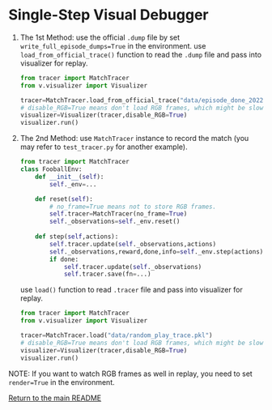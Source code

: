 # Single-Step Visual Debugger

1. The 1st Method: use the official `.dump` file by set `write_full_episode_dumps=True` in the environment. 
    use `load_from_official_trace()` function to read the `.dump` file and pass into visualizer for replay.
    ```python
    from tracer import MatchTracer
    from v.visualizer import Visualizer

    tracer=MatchTracer.load_from_official_trace("data/episode_done_20220426-213219251284.dump")
    # disable_RGB=True means don't load RGB frames, which might be slower.
    visualizer=Visualizer(tracer,disable_RGB=True)
    visualizer.run()
    ```
2. The 2nd Method: use `MatchTracer` instance to record the match (you may refer to `test_tracer.py` for another example).
    ```python
    from tracer import MatchTracer
    class FooballEnv:
        def __init__(self):
            self._env=...

        def reset(self):
            # no_frame=True means not to store RGB frames.
            self.tracer=MatchTracer(no_frame=True)
            self._observations=self._env.reset()
        
        def step(self,actions):
            self.tracer.update(self._observations,actions)
            self._observations,reward,done,info=self._env.step(actions)
            if done:
                self.tracer.update(self._observations)
                self.tracer.save(fn=...)
    ```

    use `load()` function to read `.tracer` file and pass into visualizer for replay.
    ```python
    from tracer import MatchTracer
    from v.visualizer import Visualizer

    tracer=MatchTracer.load("data/random_play_trace.pkl")
    # disable_RGB=True means don't load RGB frames, which might be slower.
    visualizer=Visualizer(tracer,disable_RGB=True)
    visualizer.run()
    ```

NOTE: If you want to watch RGB frames as well in replay, you need to set `render=True` in the environment.

[Return to the main README](../../../../README.md#google-reseach-football-toolkit)
